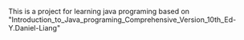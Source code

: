 This is a project for learning java programing based on "Introduction_to_Java_programing_Comprehensive_Version_10th_Ed-Y.Daniel-Liang"
